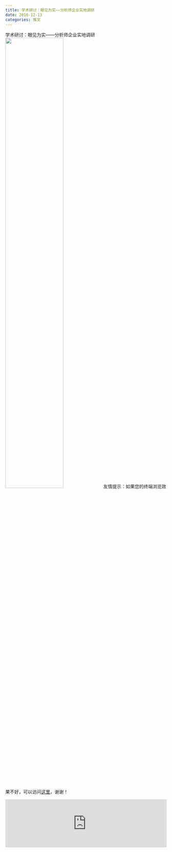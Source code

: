 ```yaml
---
title: 学术研讨：眼见为实——分析师企业实地调研
date: 2016-12-13
categories: 推文
---
```

学术研讨：眼见为实——分析师企业实地调研
<img src="http://mmbiz.qpic.cn/mmbiz_jpg/ACviaWTBFxhZ9Rm06za6xAEuzcVLZ7oSwqQbuPBc99ia9c8xvgMI8EPSDecG9SibVsaZ3WSQDWC7cDhiamV4ribccbQ/0?wx_fmt=jpeg" style="width: 60%; height: auto;"/><!--more-->
友情提示：如果您的终端浏览效果不好，可以访问[这里](https://stata-club.github.io/stata_article/2016-12-13.html)，谢谢！
<iframe src="https://stata-club.github.io/stata_article/2016-12-13.html" id="iframepage" frameborder="0" scrolling="no" marginheight="0" marginwidth="0" width="100%" onLoad="iFrameHeight()"></iframe>
<script type="text/javascript" language="javascript">
function iFrameHeight() {
var ifm= document.getElementById("iframepage");
var subWeb = document.frames ? document.frames["iframepage"].document : ifm.contentDocument;   
if(ifm != null && subWeb != null) {
 ifm.height = subWeb.body.scrollHeight;
} 
} 
</script> 
